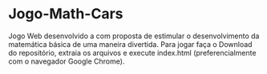 # Jogo-Math-Cars
Jogo Web desenvolvido a com proposta de estimular o desenvolvimento da matemática básica de uma maneira divertida.
Para jogar faça o Download do repositório, extraia os arquivos e execute index.html (preferencialmente com o navegador Google Chrome).
